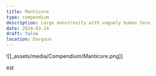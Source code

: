 ```yaml
---
title: Manticore
type: compendium
description: Large monstrosity with vaguely human face
date: 2024-03-24
draft: false
location: Darguun
---
```

![[_assets/media/Compendium/Manticore.png]]

est